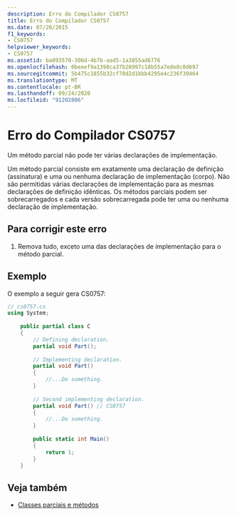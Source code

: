 ```yaml
---
description: Erro do Compilador CS0757
title: Erro do Compilador CS0757
ms.date: 07/20/2015
f1_keywords:
- CS0757
helpviewer_keywords:
- CS0757
ms.assetid: ba093570-306d-4b7b-aad5-1a3855ad6776
ms.openlocfilehash: 0beeef9a1398ca37b28997c18b55a7ede8c0d697
ms.sourcegitcommit: 5b475c1855b32cf78d2d1bbb4295e4c236f39464
ms.translationtype: MT
ms.contentlocale: pt-BR
ms.lasthandoff: 09/24/2020
ms.locfileid: "91202806"
---
```

# <a name="compiler-error-cs0757"></a>Erro do Compilador CS0757

Um método parcial não pode ter várias declarações de implementação.  
  
 Um método parcial consiste em exatamente uma declaração de definição (assinatura) e uma ou nenhuma declaração de implementação (corpo). Não são permitidas várias declarações de implementação para as mesmas declarações de definição idênticas. Os métodos parciais podem ser sobrecarregados e cada versão sobrecarregada pode ter uma ou nenhuma declaração de implementação.  
  
## <a name="to-correct-this-error"></a>Para corrigir este erro  
  
1. Remova tudo, exceto uma das declarações de implementação para o método parcial.  
  
## <a name="example"></a>Exemplo  

 O exemplo a seguir gera CS0757:  
  
```csharp  
// cs0757.cs  
using System;  
  
    public partial class C  
    {  
        // Defining declaration.  
        partial void Part();  
  
        // Implementing declaration.  
        partial void Part()  
        {  
            //...Do something.  
        }  
  
        // Second implementing declaration.  
        partial void Part() // CS0757  
        {  
            //...Do something.  
        }  
  
        public static int Main()  
        {  
            return 1;  
        }  
    }  
```  
  
## <a name="see-also"></a>Veja também

- [Classes parciais e métodos](../programming-guide/classes-and-structs/partial-classes-and-methods.md)
